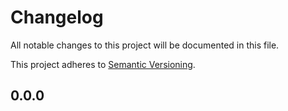 # Changelog

All notable changes to this project will be documented in this file.

This project adheres to [Semantic Versioning](https://semver.org/spec/v2.0.0.html).

<!-- EasyBuild: START -->
<!-- last_commit_released: 02e31e6fa32f3722da8868ae0b18d34fa1ea68f7 -->
<!-- EasyBuild: END -->

## 0.0.0
